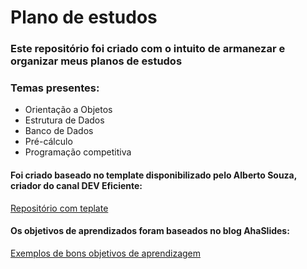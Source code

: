 # Plano de estudos
### Este repositório foi criado com o intuito de armanezar e organizar meus planos de estudos
### Temas presentes:
- Orientação a Objetos
- Estrutura de Dados
- Banco de Dados
- Pré-cálculo
- Programação competitiva
  
#### Foi criado baseado no template disponibilizado pelo Alberto Souza, criador do canal DEV Eficiente:
[Repositório com teplate](https://github.com/asouza/pilares-design-codigo/blob/master/template-plano-estudo.md)
#### Os objetivos de aprendizados foram baseados no blog AhaSlides:
[Exemplos de bons objetivos de aprendizagem ](https://ahaslides.com/pt/blog/learning-objectives-examples/)
